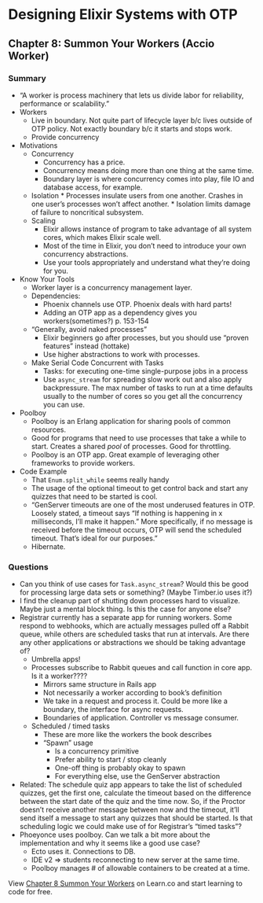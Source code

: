 

# Designing Elixir Systems with OTP


## Chapter 8: Summon Your Workers (Accio Worker)

### Summary			



*    “A worker is process machinery that lets us divide labor for reliability, performance or scalability.”  
*   Workers
    *   Live in boundary. Not quite part of lifecycle layer b/c lives outside of OTP policy. Not exactly boundary b/c it starts and stops work.
    *   Provide concurrency 
*   Motivations
    *   Concurrency
        *   Concurrency has a price. 
        *   Concurrency means doing more than one thing at the same time.
        *   Boundary layer is where concurrency comes into play, file IO and database access, for example. 
    *    Isolation
        *   Processes insulate users from one another. Crashes in one user’s processes won’t affect another.
        *   Isolation limits damage of failure to noncritical subsystem.
    *   Scaling
        *   Elixir allows instance of program to take advantage of all system cores, which makes Elixir scale well. 
        *   Most of the time in Elixir, you don’t need to introduce your own concurrency abstractions. 
        *   Use your tools appropriately and understand what they’re doing for you.
*   Know Your Tools
    *   Worker layer is a concurrency management layer. 
    *   Dependencies:
        *   Phoenix channels use OTP. Phoenix deals with hard parts! 
        *   Adding an OTP app as a dependency gives you workers(sometimes?) p. 153-154
    *   “Generally, avoid naked processes”
        *   Elixir beginners go after processes, but you should use “proven features” instead (hottake)
        *   Use higher abstractions to work with processes. 
    *   Make Serial Code Concurrent with Tasks
        *   Tasks: for executing one-time single-purpose jobs in a process
        *   Use `async_stream` for spreading slow work out and also apply backpressure. The max number of tasks to run at a time defaults usually to the number of cores so you get all the concurrency you can use.
*   Poolboy
    *   Poolboy is an Erlang application for sharing pools of common resources.
    *   Good for programs that need to use processes that take a while to start. Creates a shared _pool_ of processes. Good for throttling. 
    *   Poolboy is an OTP app. Great example of leveraging other frameworks to provide workers.
*   Code Example
    *   That `Enum.split_while` seems really handy
    *   The usage of the optional timeout to get control back and start any quizzes that need to be started is cool.			
    *   “GenServer timeouts are one of the most underused features in OTP. Loosely stated, a timeout says “If nothing is happening in x milliseconds, I’ll make it happen.” More specifically, if no message is received before the timeout occurs, OTP will send the scheduled timeout. That’s ideal for our purposes.”
    *   Hibernate. 


### Questions



*   Can you think of use cases for `Task.async_stream`? Would this be good for processing large data sets or something? (Maybe Timber.io uses it?)
*   I find the cleanup part of shutting down processes hard to visualize. Maybe just a mental block thing. Is this the case for anyone else?
*   Registrar currently has a separate app for running workers. Some respond to webhooks, which are actually messages pulled off a Rabbit queue, while others are scheduled tasks that run at intervals. Are there any other applications or abstractions we should be taking advantage of?
    *   Umbrella apps! 
    *   Processes subscribe to Rabbit queues and call function in core app. Is it a worker???? 
        *   Mirrors same structure in Rails app 
        *   Not necessarily a worker according to book’s definition
        *   We take in a request and process it. Could be more like a boundary, the interface for async requests. 
        *   Boundaries of application. Controller vs message consumer. 
    *   Scheduled / timed tasks 
        *   These are more like the workers the book describes 
        *   “Spawn” usage 
            *   Is a concurrency primitive
            *   Prefer ability to start / stop cleanly 
            *   One-off thing is probably okay to spawn
            *   For everything else, use the GenServer abstraction  
*   Related: The schedule quiz app appears to take the list of scheduled quizzes, get the first one, calculate the timeout based on the difference between the start date of the quiz and the time now. So, if the Proctor doesn’t receive another message between now and the timeout, it’ll send itself a message to start any quizzes that should be started. Is that scheduling logic we could make use of for Registrar’s “timed tasks”? 
*   Phoeyonce uses poolboy. Can we talk a bit more about the implementation and why it seems like a good use case? 
    *   Ecto uses it. Connections to DB. 
    *   IDE v2 => students reconnecting to new server at the same time. 
    *   Poolboy manages # of allowable containers to be created at a time. 
<p class='util--hide'>View <a href='https://learn.co/lessons/chapter-8-summon-your-workers'>Chapter 8 Summon Your Workers</a> on Learn.co and start learning to code for free.</p>
